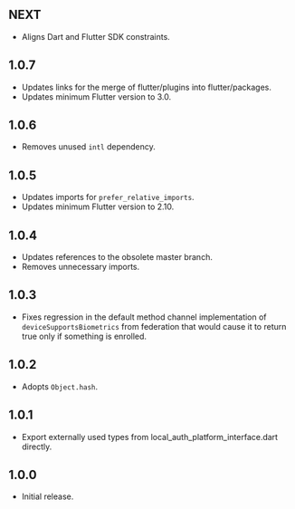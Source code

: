 ## NEXT

* Aligns Dart and Flutter SDK constraints.

## 1.0.7

* Updates links for the merge of flutter/plugins into flutter/packages.
* Updates minimum Flutter version to 3.0.

## 1.0.6

* Removes unused `intl` dependency.

## 1.0.5

* Updates imports for `prefer_relative_imports`.
* Updates minimum Flutter version to 2.10.

## 1.0.4

* Updates references to the obsolete master branch.
* Removes unnecessary imports.

## 1.0.3

* Fixes regression in the default method channel implementation of
  `deviceSupportsBiometrics` from federation that would cause it to return true
  only if something is enrolled.

## 1.0.2

* Adopts `Object.hash`.

## 1.0.1

* Export externally used types from local_auth_platform_interface.dart directly.

## 1.0.0

* Initial release.
